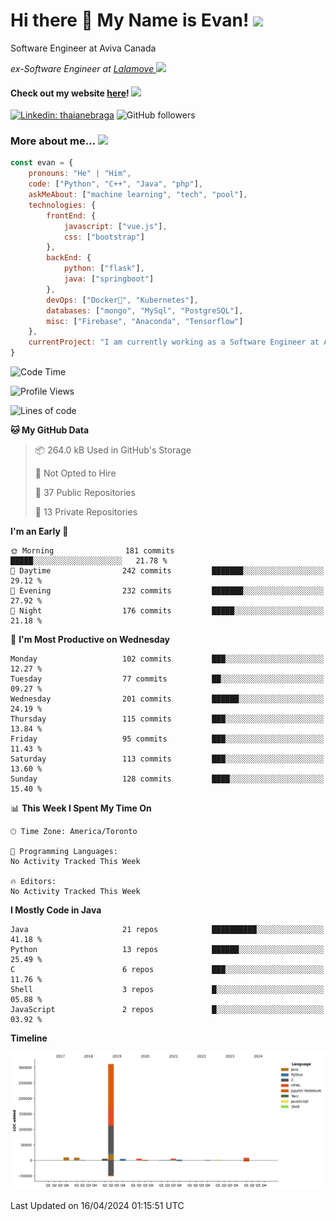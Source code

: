 <h1>Hi there 👋 My Name is Evan!   <img src="https://media.giphy.com/media/10GN73YGycPXQk/giphy.gif" width=50></h1>

<p> Software Engineer at Aviva Canada </p>

<p><em>ex-Software Engineer at <a href="https://www.lalamove.com/hongkong/zh/home">Lalamove </a><img src="https://media.giphy.com/media/HMSLfCl5BsXoQ/giphy.gif" width="60">
</em></p>

<h4>Check out my website <a href="https://hoyeechan.com/">here</a>! <img src="https://media.giphy.com/media/cuPm4p4pClZVC/giphy.gif" width=50></h4>

[![Linkedin: thaianebraga](https://img.shields.io/badge/-Evan-blue?style=flat-square&logo=Linkedin&logoColor=white&link=https://www.linkedin.com/in/ho-yee-chan/)](https://www.linkedin.com/in/ho-yee-chan/)
![GitHub followers](https://img.shields.io/github/followers/hyc121110?label=Follow&style=social)

<!--
**hyc121110/hyc121110** is a ✨ _special_ ✨ repository because its `README.md` (this file) appears on your GitHub profile.

Here are some ideas to get you started:

- 🔭 I’m currently working on ...
- 🌱 I’m currently learning ...
- 👯 I’m looking to collaborate on ...
- 🤔 I’m looking for help with ...
- 💬 Ask me about ...
- 📫 How to reach me: ...
- 😄 Pronouns: ...
- ⚡ Fun fact: ...
-->

<h3> More about me... <img src="https://media.giphy.com/media/Q94xQWspTUkShljj8P/giphy.gif" width=50> </h3>


```javascript
const evan = {
    pronouns: "He" | "Him",
    code: ["Python", "C++", "Java", "php"],
    askMeAbout: ["machine learning", "tech", "pool"],
    technologies: {
        frontEnd: {
            javascript: ["vue.js"],
            css: ["bootstrap"]
        },
        backEnd: {
            python: ["flask"],
            java: ["springboot"]
        },
        devOps: ["Docker🐳", "Kubernetes"],
        databases: ["mongo", "MySql", "PostgreSQL"],
        misc: ["Firebase", "Anaconda", "Tensorflow"]
    },
    currentProject: "I am currently working as a Software Engineer at Aviva Canada",
}
```


<!--START_SECTION:waka-->
![Code Time](http://img.shields.io/badge/Code%20Time-59%20hrs%2014%20mins-blue)

![Profile Views](http://img.shields.io/badge/Profile%20Views-0-blue)

![Lines of code](https://img.shields.io/badge/From%20Hello%20World%20I%27ve%20Written-362.9%20thousand%20lines%20of%20code-blue)

**🐱 My GitHub Data** 

> 📦 264.0 kB Used in GitHub's Storage 
 > 
> 🚫 Not Opted to Hire
 > 
> 📜 37 Public Repositories 
 > 
> 🔑 13 Private Repositories 
 > 
**I'm an Early 🐤** 

```text
🌞 Morning                181 commits         █████░░░░░░░░░░░░░░░░░░░░   21.78 % 
🌆 Daytime                242 commits         ███████░░░░░░░░░░░░░░░░░░   29.12 % 
🌃 Evening                232 commits         ███████░░░░░░░░░░░░░░░░░░   27.92 % 
🌙 Night                  176 commits         █████░░░░░░░░░░░░░░░░░░░░   21.18 % 
```
📅 **I'm Most Productive on Wednesday** 

```text
Monday                   102 commits         ███░░░░░░░░░░░░░░░░░░░░░░   12.27 % 
Tuesday                  77 commits          ██░░░░░░░░░░░░░░░░░░░░░░░   09.27 % 
Wednesday                201 commits         ██████░░░░░░░░░░░░░░░░░░░   24.19 % 
Thursday                 115 commits         ███░░░░░░░░░░░░░░░░░░░░░░   13.84 % 
Friday                   95 commits          ███░░░░░░░░░░░░░░░░░░░░░░   11.43 % 
Saturday                 113 commits         ███░░░░░░░░░░░░░░░░░░░░░░   13.60 % 
Sunday                   128 commits         ████░░░░░░░░░░░░░░░░░░░░░   15.40 % 
```


📊 **This Week I Spent My Time On** 

```text
🕑︎ Time Zone: America/Toronto

💬 Programming Languages: 
No Activity Tracked This Week

🔥 Editors: 
No Activity Tracked This Week
```

**I Mostly Code in Java** 

```text
Java                     21 repos            ██████████░░░░░░░░░░░░░░░   41.18 % 
Python                   13 repos            ██████░░░░░░░░░░░░░░░░░░░   25.49 % 
C                        6 repos             ███░░░░░░░░░░░░░░░░░░░░░░   11.76 % 
Shell                    3 repos             █░░░░░░░░░░░░░░░░░░░░░░░░   05.88 % 
JavaScript               2 repos             █░░░░░░░░░░░░░░░░░░░░░░░░   03.92 % 
```



**Timeline**

![Lines of Code chart](https://raw.githubusercontent.com/hyc121110/hyc121110/master/assets/bar_graph.png)


 Last Updated on 16/04/2024 01:15:51 UTC
<!--END_SECTION:waka-->
